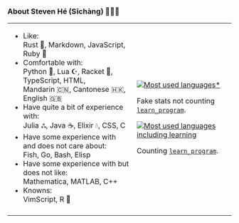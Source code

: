 ### About Steven Hé (Sīchàng) 🙇🏻‍♂️

<table>
<tr>
<td>

- Like:\
    Rust 🦀, Markdown, JavaScript, Ruby 💎
- Comfortable with:\
    Python 🐍, Lua ☪️, Racket 🎾, TypeScript, HTML,\
    Mandarin 🇨🇳, Cantonese 🇭🇰, English 🇬🇧
- Have quite a bit of experience with:\
    Julia ஃ, Java ☕️, Elixir 💧, CSS, C
- Have some experience with and does not care about:\
    Fish, Go, Bash, Elisp
- Have some experience with but does not like:\
    Mathematica, MATLAB, C++
- Knowns:\
    VimScript, R 📐

</td>
<td>

[![Most used languages*][most-used-lang]][most-used-lang]

Fake stats not counting [`learn_program`][learn-program].

[![Most used languages including
learning][most-used-lang-including-learn]][most-used-lang-including-learn]

Counting [`learn_program`][learn-program].

</td></tr>
<tr>
<td></td>
<td></td>

</tr>
</table>

[learn-program]: https://github.com/SichangHe/learn_program
[most-used-lang]: https://github-readme-stats.vercel.app/api/top-langs/?username=sichanghe&exclude_repo=STATS401,learn_program,Notes_Steven,mdbook_katex_template,igem-2022-dku-backup,mdbook_fancy_theme,BigDecimal-Matrix-and-column-vector-calculator-in-Java&hide=markdown,html,handlebars,css,less&layout=compact&langs_count=10
[most-used-lang-including-learn]: https://github-readme-stats.vercel.app/api/top-langs/?username=sichanghe&exclude_repo=STATS401,Notes_Steven,mdbook_katex_template,igem-2022-dku-backup,mdbook_fancy_theme,BigDecimal-Matrix-and-column-vector-calculator-in-Java&hide=markdown,html,handlebars,css,less,shell&layout=compact&langs_count=10
